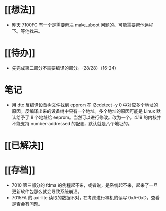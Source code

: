 # [[想法]]
- 昨天 7100FC 有一个是需要解决 make_uboot 问题的。可能需要帮他远程下。等他找来。
# [[待办]]
- 先完成第二部分不需要编译的部分。（28/28）（16-24）
# 笔记
- 用 dtc 反编译设备树文件找到 epprom 在 i2cdetect -y 0 中对应多个地址的原因。反编译出来的设备树中只有一个地址。多个地址的原因可能是 Linux 默认给予了 8 个地址给 eeprom。当然可以进行修改。改为一个。4.19 的内核并不能支持 number-addressed 的配置，默认就是八个地址的。
# [[已解决]]

# [[存档]]
- 7010 第三部分的 fdma 的例程起不来，或者说，是系统起不来，起来了一旦更新软件包那么就会导致系统崩溃。
- 7015FA 的 axi-lite 读取的数据不对，在考虑进行裸机的读写 0xA-0xD，查看是否会有问题。